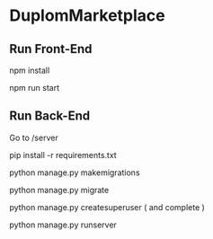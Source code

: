 # DuplomMarketplace

## Run Front-End
npm install

npm run start

## Run Back-End
Go to /server

pip install -r requirements.txt

python manage.py makemigrations

python manage.py migrate

python manage.py createsuperuser ( and complete )

python manage.py runserver
